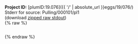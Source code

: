 **Project ID:** [plumID:19.076]({{ '/' | absolute_url }}eggs/19/076/)  
Stderr for source:  Pulling/000101/pl1   
(download [zipped raw stdout](pl1.plumed.stdout.txt.zip))  
{% raw %}
<pre>
</pre>
{% endraw %}
